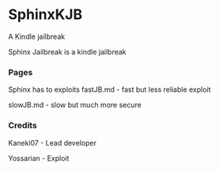 # SphinxKJB
A Kindle jailbreak

Sphinx Jailbreak is a kindle jailbreak

### Pages
Sphinx has to exploits
fastJB.md - fast but less reliable exploit

slowJB.md - slow but much more secure


### Credits
Kaneki07 - Lead developer

Yossarian - Exploit
